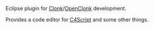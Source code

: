 Eclipse plugin for [Clonk](http://www.clonk.de)/[OpenClonk](http://www.openclonk.org) development.

Provides a code editor for [C4Script](http://wiki.openclonk.org/w/C4Script_Documentation) and some other things.